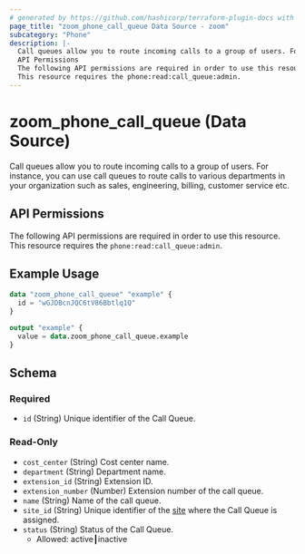 ```yaml
---
# generated by https://github.com/hashicorp/terraform-plugin-docs with own template
page_title: "zoom_phone_call_queue Data Source - zoom"
subcategory: "Phone"
description: |-
  Call queues allow you to route incoming calls to a group of users. For instance, you can use call queues to route calls to various departments in your organization such as sales, engineering, billing, customer service etc.
  API Permissions
  The following API permissions are required in order to use this resource.
  This resource requires the phone:read:call_queue:admin.
---
```


# zoom_phone_call_queue (Data Source)

Call queues allow you to route incoming calls to a group of users. For instance, you can use call queues to route calls to various departments in your organization such as sales, engineering, billing, customer service etc.

## API Permissions

The following API permissions are required in order to use this resource.
This resource requires the `phone:read:call_queue:admin`.

## Example Usage

```terraform
data "zoom_phone_call_queue" "example" {
  id = "wGJDBcnJQC6tV86Bbtlq1Q"
}

output "example" {
  value = data.zoom_phone_call_queue.example
}
```

<!-- schema generated by tfplugindocs -->
## Schema

### Required

- `id` (String) Unique identifier of the Call Queue.

### Read-Only

- `cost_center` (String) Cost center name.
- `department` (String) Department name.
- `extension_id` (String) Extension ID.
- `extension_number` (Number) Extension number of the call queue.
- `name` (String) Name of the call queue.
- `site_id` (String) Unique identifier of the [site](https://support.zoom.us/hc/en-us/articles/360020809672-Managing-Multiple-Sites) where the Call Queue is assigned.
- `status` (String) Status of the Call Queue.
  - Allowed: active┃inactive
